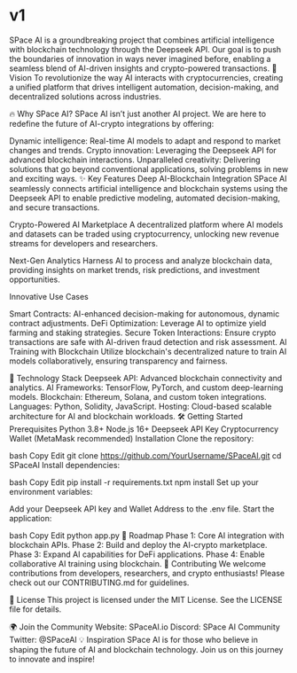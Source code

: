 # v1
SPace AI is a groundbreaking project that combines artificial intelligence with blockchain technology through the Deepseek API. Our goal is to push the boundaries of innovation in ways never imagined before, enabling a seamless blend of AI-driven insights and crypto-powered transactions.
🚀 Vision
To revolutionize the way AI interacts with cryptocurrencies, creating a unified platform that drives intelligent automation, decision-making, and decentralized solutions across industries.

🔥 Why SPace AI?
SPace AI isn’t just another AI project. We are here to redefine the future of AI-crypto integrations by offering:

Dynamic intelligence: Real-time AI models to adapt and respond to market changes and trends.
Crypto innovation: Leveraging the Deepseek API for advanced blockchain interactions.
Unparalleled creativity: Delivering solutions that go beyond conventional applications, solving problems in new and exciting ways.
✨ Key Features
Deep AI-Blockchain Integration
SPace AI seamlessly connects artificial intelligence and blockchain systems using the Deepseek API to enable predictive modeling, automated decision-making, and secure transactions.

Crypto-Powered AI Marketplace
A decentralized platform where AI models and datasets can be traded using cryptocurrency, unlocking new revenue streams for developers and researchers.

Next-Gen Analytics
Harness AI to process and analyze blockchain data, providing insights on market trends, risk predictions, and investment opportunities.

Innovative Use Cases

Smart Contracts: AI-enhanced decision-making for autonomous, dynamic contract adjustments.
DeFi Optimization: Leverage AI to optimize yield farming and staking strategies.
Secure Token Interactions: Ensure crypto transactions are safe with AI-driven fraud detection and risk assessment.
AI Training with Blockchain
Utilize blockchain's decentralized nature to train AI models collaboratively, ensuring transparency and fairness.

🌟 Technology Stack
Deepseek API: Advanced blockchain connectivity and analytics.
AI Frameworks: TensorFlow, PyTorch, and custom deep-learning models.
Blockchain: Ethereum, Solana, and custom token integrations.
Languages: Python, Solidity, JavaScript.
Hosting: Cloud-based scalable architecture for AI and blockchain workloads.
🛠️ Getting Started
Prerequisites
Python 3.8+
Node.js 16+
Deepseek API Key
Cryptocurrency Wallet (MetaMask recommended)
Installation
Clone the repository:

bash
Copy
Edit
git clone https://github.com/YourUsername/SPaceAI.git
cd SPaceAI
Install dependencies:

bash
Copy
Edit
pip install -r requirements.txt
npm install
Set up your environment variables:

Add your Deepseek API key and Wallet Address to the .env file.
Start the application:

bash
Copy
Edit
python app.py
🌌 Roadmap
Phase 1: Core AI integration with blockchain APIs.
Phase 2: Build and deploy the AI-crypto marketplace.
Phase 3: Expand AI capabilities for DeFi applications.
Phase 4: Enable collaborative AI training using blockchain.
🤝 Contributing
We welcome contributions from developers, researchers, and crypto enthusiasts! Please check out our CONTRIBUTING.md for guidelines.

📄 License
This project is licensed under the MIT License. See the LICENSE file for details.

🌍 Join the Community
Website: SPaceAI.io
Discord: SPace AI Community
Twitter: @SPaceAI
💡 Inspiration
SPace AI is for those who believe in shaping the future of AI and blockchain technology. Join us on this journey to innovate and inspire!


